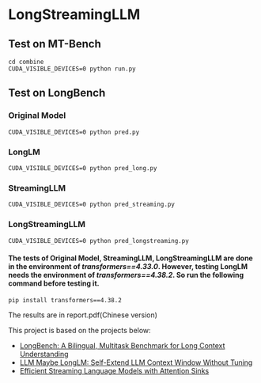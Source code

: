 # LongStreamingLLM

## Test on MT-Bench
    cd combine
    CUDA_VISIBLE_DEVICES=0 python run.py

## Test on LongBench
### Original Model
    CUDA_VISIBLE_DEVICES=0 python pred.py
### LongLM
    CUDA_VISIBLE_DEVICES=0 python pred_long.py
### StreamingLLM
    CUDA_VISIBLE_DEVICES=0 python pred_streaming.py
### LongStreamingLLM
    CUDA_VISIBLE_DEVICES=0 python pred_longstreaming.py

#### The tests of Original Model, StreamingLLM, LongStreamingLLM are done in the environment of *transformers==4.33.0*. However, testing LongLM needs the environment of *transformers==4.38.2*. So run the following command before testing it.
    pip install transformers==4.38.2

The results are in report.pdf(Chinese version)

This project is based on the projects below:
- [LongBench: A Bilingual, Multitask Benchmark for Long Context Understanding](https://github.com/THUDM/LongBench/tree/main)
- [LLM Maybe LongLM: Self-Extend LLM Context Window Without Tuning](https://github.com/datamllab/LongLM)
- [Efficient Streaming Language Models with Attention Sinks](https://github.com/mit-han-lab/streaming-llm)
